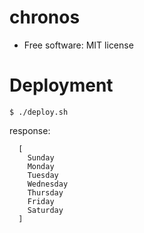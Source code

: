 
# chronos

* Free software: MIT license


Deployment
===========

```
$ ./deploy.sh
```

response:

```
  [
    Sunday
    Monday
    Tuesday
    Wednesday
    Thursday
    Friday
    Saturday
  ]
```
